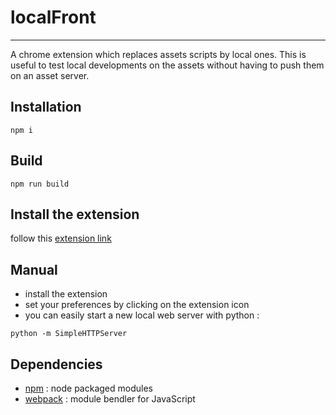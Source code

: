 # localFront
---------

A chrome extension which replaces assets scripts by local ones.
This is useful to test local developments on the assets without having to push them on an asset server.

## Installation

```
npm i
```

## Build

```
npm run build
```

## Install the extension

follow this [extension link]


## Manual

* install the extension
* set your preferences by clicking on the extension icon
* you can easily start a new local web server with python :

```
python -m SimpleHTTPServer
```

## Dependencies

* [npm] : node packaged modules
* [webpack] : module bendler for JavaScript


[npm]: https://www.npmjs.org/
[webpack]: http://webpack.github.io/
[extension link]: https://chrome.google.com/webstore/detail/localfront/iaodcilabgpbebmnndapdcighghdppho